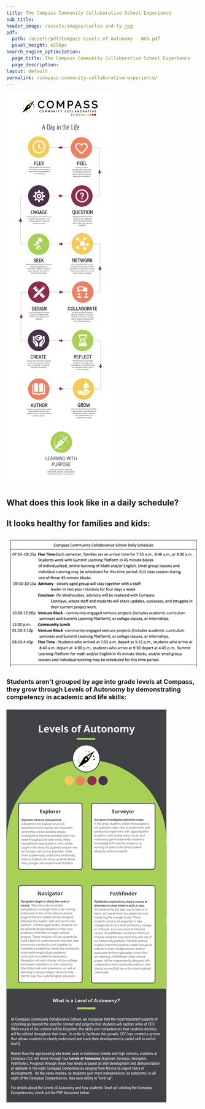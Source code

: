```yaml
---
title: The Compass Community Collaborative School Experience
sub_title:
header_image: /assets/images/carlos-and-ty.jpg
pdf:
  path: /assets/pdf/Compass Levels of Autonomy - Web.pdf
  pixel_height: 4250px
search_engine_optimization:
  page_title: The Compass Community Collaborative School Experience
  page_description:
layout: default
permalink: /compass-community-collaborative-experience/
---
```


![](/assets/images/versions/ccc---day-in-the-life---web---x----1300-4713x---.jpg)

## What does this look like in a daily schedule?

## It looks healthy for families and kids:

## ![](/assets/images/versions/school-day-schedule---x----1302-860x---.png)

### Students aren't grouped by age into grade levels at Compass, they grow through Levels of Autonomy by demonstrating competency in academic and life skills:

### ![](/assets/images/versions/levels-of-autonomy---web---x----1300-3186x---.jpg)

&nbsp;